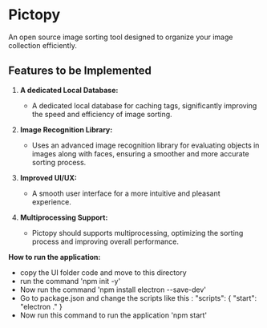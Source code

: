 # Pictopy

An open source image sorting tool designed to organize your image collection efficiently.

## Features to be Implemented

1. **A dedicated Local Database:**
   - A dedicated local database for caching tags, significantly improving the speed and efficiency of image sorting.

2. **Image Recognition Library:**
   - Uses an advanced image recognition library for evaluating objects in images along with faces, ensuring a smoother and more accurate sorting process.

3. **Improved UI/UX:**
   - A smooth user interface for a more intuitive and pleasant experience. 

4. **Multiprocessing Support:**
   - Pictopy should supports multiprocessing, optimizing the sorting process and improving overall performance.



**How to run the application:**
- copy the UI folder code and move to this directory
- run the command   'npm init -y'
- Now run the command   'npm install electron --save-dev'
- Go to package.json and change the scripts like this : "scripts": {
                                                               "start": "electron ."
                                                                        }
- Now run this command to run the application    'npm start'

